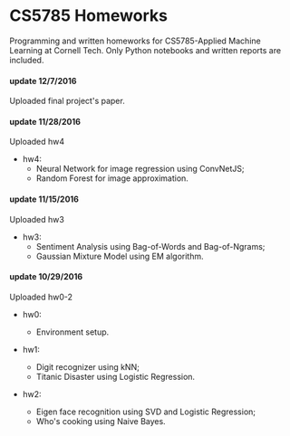 # CS5785 Homeworks
Programming and written homeworks for CS5785-Applied Machine Learning at Cornell Tech. Only Python notebooks and written reports are included.

#### update 12/7/2016
Uploaded final project's paper.

#### update 11/28/2016
Uploaded hw4
* hw4: 
    * Neural Network for image regression using ConvNetJS;
    * Random Forest for image approximation.


#### update 11/15/2016
Uploaded hw3
* hw3: 
    * Sentiment Analysis using Bag-of-Words and Bag-of-Ngrams;
    * Gaussian Mixture Model using EM algorithm.

#### update 10/29/2016
Uploaded hw0-2

* hw0: 
    * Environment setup.

* hw1: 
    * Digit recognizer using kNN;
    * Titanic Disaster using Logistic Regression.

* hw2:
    * Eigen face recognition using SVD and Logistic Regression;
    * Who's cooking using Naive Bayes.
